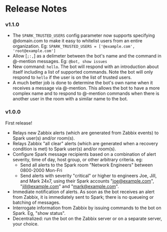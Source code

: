 # Release Notes

### v1.1.0

- The `SPARK_TRUSTED_USERS` config parameter now supports specifying
  @domain.com to make it easy to whitelist users from an entire organization.
  Eg: `SPARK_TRUSTED_USERS = ['@example.com', 'root@example.com']`
- Allow [`;:,`] as a delimeter between the bot's name and the command in
  @-mention messages. Eg: `@bot, show issues`
- New command: `hello`. The bot will respond with an introduction about itself
  including a list of supported commands. Note the bot will only respond to
  `hello` if the user is on the list of trusted users.
- A much better job is done to determine the bot's own name when it receives
  a message via @-mention. This allows the bot to have a more complex name
  and to respond to @-mention commands when there is another user in the room
  with a similar name to the bot.

### v1.0.0

First release!

- Relays new Zabbix alerts (which are generated from Zabbix events) to Spark
  user(s) and/or room(s).
- Relays Zabbix "all clear" alerts (which are generated when a recovery
  condition is met) to Spark user(s) and/or room(s).
- Configure Spark message recipients based on a combination of alert
  severity, time of day, host group, or other arbitrary criteria. eg:
  - Send all alerts to the Spark room "Network Engineers" between 0800-2000 Mon-Fri
  - Send alerts with severity "critical" or higher to engineers Joe, Jill, and 
    Mark 24x7, using their Spark accounts "joe@example.com", "jill@example.com"
    and "mark@example.com".
- Immediate notification of alerts. As soon as the bot receives an alert
  from Zabbix, it is immediately sent to Spark; there is no queueing or
  batching of messages.
- Interrogate information from Zabbix by issuing commands to the bot
  on Spark. Eg, "show status".
- Decentralized: run the bot on the Zabbix server or on a separate
  server, your choice.
